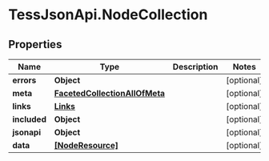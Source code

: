 # TessJsonApi.NodeCollection

## Properties

Name | Type | Description | Notes
------------ | ------------- | ------------- | -------------
**errors** | **Object** |  | [optional] 
**meta** | [**FacetedCollectionAllOfMeta**](FacetedCollectionAllOfMeta.md) |  | [optional] 
**links** | [**Links**](Links.md) |  | [optional] 
**included** | **Object** |  | [optional] 
**jsonapi** | **Object** |  | [optional] 
**data** | [**[NodeResource]**](NodeResource.md) |  | [optional] 


